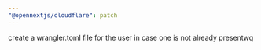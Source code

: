 ```yaml
---
"@opennextjs/cloudflare": patch
---
```


create a wrangler.toml file for the user in case one is not already presentwq
